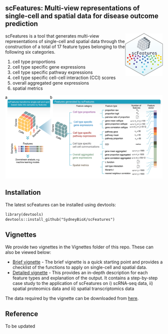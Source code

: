 ## scFeatures: Multi-view representations of single-cell and spatial data for disease outcome prediction

<img src="img/sticker.png" align="right" width="120">

scFeatures is a tool that generates multi-view representations of single-cell and spatial data through the construction of a total of 17 feature types belonging to the following six categories. 

1. cell type proportions
2. cell type specific gene expressions
3. cell type specific pathway expressions
4. cell type specific cell-cell interaction (CCI) scores
5. overall aggregated gene expressions
6. spatial metrics

![Overview](img/overview.png)

##  Installation 

The latest scFeatures can be installed using devtools: 

 ```
library(devtools)
devtools::install_github("SydneyBioX/scFeatures")
 ```
 
##  Vignettes
 
We provide two vignettes in the Vignettes folder of this repo. These can also be viewed below:      
  * [Brief vignette](https://htmlpreview.github.io/?https://github.com/SydneyBioX/scFeatures/blob/master/vignettes/Vignette_summary_version.html) - The brief vignette is a quick starting point and provides a checklist of the functions to apply on single-cell and spatial data.   
  * [Detailed vignette](https://htmlpreview.github.io/?https://github.com/SydneyBioX/scFeatures/blob/master/vignettes/Vignette.html) - This provides an in-depth description for each feature types and explanation of the output. It contains a step-by-step case study to the application of scFeatures on i) scRNA-seq data, ii) spatial proteomics data and iii) spatial transcriptomics data   

The data required by the vignette can be downloaded from [here]( 
https://www.dropbox.com/sh/z488bq2e59ygh2t/AAAG8ePACI4B5sKLa-pB531ha).


## Reference
To be updated
